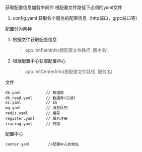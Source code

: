 获取配置信息加载中间件
根配置文件路径下必须的yaml文件
1. config.yaml 获取各个服务的配置信息（http端口，grpc端口等）


配置分为两种
1. 根据文件获取配置信息
    > app.InitPathInfo(根配置文件路径, 服务名)
2. 根据配置中心获取配置中心
    > app.InitCenterInfo(根配置文件路径, 服务名)


文件
```
db.yaml           // 数据库       
db_read.yaml      // 数据库(只读)                    
es.yaml           // ES     
mq.yaml           // 消息队列   
redis.yaml        // 缓存     
register.yaml     // 服务注册 
tracing.yaml      // 链路    
```   

配置中心
```
center.yaml        //配置中心的地址
```
